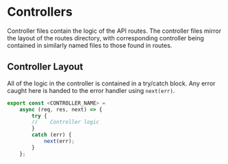 # Controllers
Controller files contain the logic of the API routes. The controller files mirror the layout of the routes directory, with corresponding controller being contained in similarly named files to those found in routes.

## Controller Layout

All of the logic in the controller is contained in a try/catch block. Any error caught here is handed to the error handler using `next(err)`.

```js
export const <CONTROLLER_NAME> =
    async (req, res, next) => {
        try {
        //    Controller logic
        }
        catch (err) {
            next(err);
        }
    };
```